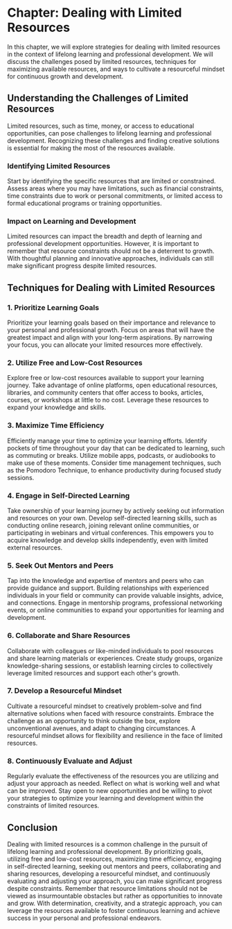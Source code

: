 Chapter: Dealing with Limited Resources
=======================================

In this chapter, we will explore strategies for dealing with limited resources in the context of lifelong learning and professional development. We will discuss the challenges posed by limited resources, techniques for maximizing available resources, and ways to cultivate a resourceful mindset for continuous growth and development.

Understanding the Challenges of Limited Resources
-------------------------------------------------

Limited resources, such as time, money, or access to educational opportunities, can pose challenges to lifelong learning and professional development. Recognizing these challenges and finding creative solutions is essential for making the most of the resources available.

### Identifying Limited Resources

Start by identifying the specific resources that are limited or constrained. Assess areas where you may have limitations, such as financial constraints, time constraints due to work or personal commitments, or limited access to formal educational programs or training opportunities.

### Impact on Learning and Development

Limited resources can impact the breadth and depth of learning and professional development opportunities. However, it is important to remember that resource constraints should not be a deterrent to growth. With thoughtful planning and innovative approaches, individuals can still make significant progress despite limited resources.

Techniques for Dealing with Limited Resources
---------------------------------------------

### 1. Prioritize Learning Goals

Prioritize your learning goals based on their importance and relevance to your personal and professional growth. Focus on areas that will have the greatest impact and align with your long-term aspirations. By narrowing your focus, you can allocate your limited resources more effectively.

### 2. Utilize Free and Low-Cost Resources

Explore free or low-cost resources available to support your learning journey. Take advantage of online platforms, open educational resources, libraries, and community centers that offer access to books, articles, courses, or workshops at little to no cost. Leverage these resources to expand your knowledge and skills.

### 3. Maximize Time Efficiency

Efficiently manage your time to optimize your learning efforts. Identify pockets of time throughout your day that can be dedicated to learning, such as commuting or breaks. Utilize mobile apps, podcasts, or audiobooks to make use of these moments. Consider time management techniques, such as the Pomodoro Technique, to enhance productivity during focused study sessions.

### 4. Engage in Self-Directed Learning

Take ownership of your learning journey by actively seeking out information and resources on your own. Develop self-directed learning skills, such as conducting online research, joining relevant online communities, or participating in webinars and virtual conferences. This empowers you to acquire knowledge and develop skills independently, even with limited external resources.

### 5. Seek Out Mentors and Peers

Tap into the knowledge and expertise of mentors and peers who can provide guidance and support. Building relationships with experienced individuals in your field or community can provide valuable insights, advice, and connections. Engage in mentorship programs, professional networking events, or online communities to expand your opportunities for learning and development.

### 6. Collaborate and Share Resources

Collaborate with colleagues or like-minded individuals to pool resources and share learning materials or experiences. Create study groups, organize knowledge-sharing sessions, or establish learning circles to collectively leverage limited resources and support each other's growth.

### 7. Develop a Resourceful Mindset

Cultivate a resourceful mindset to creatively problem-solve and find alternative solutions when faced with resource constraints. Embrace the challenge as an opportunity to think outside the box, explore unconventional avenues, and adapt to changing circumstances. A resourceful mindset allows for flexibility and resilience in the face of limited resources.

### 8. Continuously Evaluate and Adjust

Regularly evaluate the effectiveness of the resources you are utilizing and adjust your approach as needed. Reflect on what is working well and what can be improved. Stay open to new opportunities and be willing to pivot your strategies to optimize your learning and development within the constraints of limited resources.

Conclusion
----------

Dealing with limited resources is a common challenge in the pursuit of lifelong learning and professional development. By prioritizing goals, utilizing free and low-cost resources, maximizing time efficiency, engaging in self-directed learning, seeking out mentors and peers, collaborating and sharing resources, developing a resourceful mindset, and continuously evaluating and adjusting your approach, you can make significant progress despite constraints. Remember that resource limitations should not be viewed as insurmountable obstacles but rather as opportunities to innovate and grow. With determination, creativity, and a strategic approach, you can leverage the resources available to foster continuous learning and achieve success in your personal and professional endeavors.
